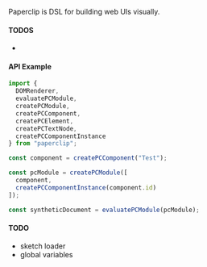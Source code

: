Paperclip is DSL for building web UIs visually.

#### TODOS

-

#### API Example

```javascript
import {
  DOMRenderer,
  evaluatePCModule,
  createPCModule,
  createPCComponent,
  createPCElement,
  createPCTextNode,
  createPCComponentInstance
} from "paperclip";

const component = createPCComponent("Test");

const pcModule = createPCModule([
  component,
  createPCComponentInstance(component.id)
]);

const syntheticDocument = evaluatePCModule(pcModule);
```

#### TODO

* sketch loader
* global variables
